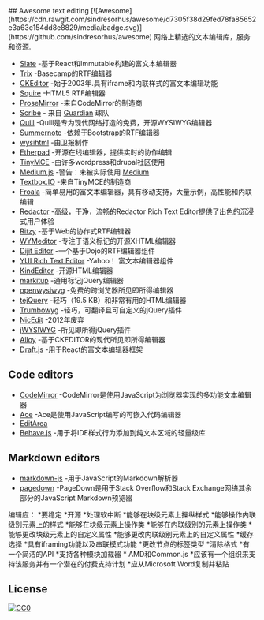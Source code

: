 <div class="github-widget" data-repo="dok/awesome-text-editing"></div>
<script async src="https://pagead2.googlesyndication.com/pagead/js/adsbygoogle.js"></script><ins class="adsbygoogle" style="display:block" data-ad-client="ca-pub-6890694312814945" data-ad-slot="5473692530" data-ad-format="auto"  data-full-width-responsive="true"></ins><script>(adsbygoogle = window.adsbygoogle || []).push({});</script>
## Awesome text editing [![Awesome](https://cdn.rawgit.com/sindresorhus/awesome/d7305f38d29fed78fa85652e3a63e154dd8e8829/media/badge.svg)](https://github.com/sindresorhus/awesome)
网络上精选的文本编辑库，服务和资源.

* [Slate](https://github.com/ianstormtaylor/slate) -基于React和Immutable构建的富文本编辑器
* [Trix](https://github.com/basecamp/trix) -Basecamp的RTF编辑器
* [CKEditor](http://ckeditor.com/) -始于2003年.具有iframe和内联样式的富文本编辑功能
* [Squire](https://github.com/neilj/Squire) -HTML5 RTF编辑器
* [ProseMirror](http://prosemirror.net/) -来自CodeMirror的制造商
* [Scribe](https://github.com/guardian/scribe) - 来自 [Guardian](http://www.theguardian.com/) 球队
* [Quill](http://quilljs.com/) -Quill是专为现代网络打造的免费，开源WYSIWYG编辑器
* [Summernote](http://summernote.org/) -依赖于Bootstrap的RTF编辑器
* [wysihtml](http://wysihtml.com/) -由卫报制作
* [Etherpad](http://etherpad.org/) -开源在线编辑器，提供实时的协作编辑
* [TinyMCE](http://www.tinymce.com/) -由许多wordpress和drupal社区使用
* [Medium.js](http://jakiestfu.github.io/Medium.js/docs/) -警告：未被实际使用 [Medium](https://medium.com/)
* [Textbox.IO](https://textbox.io/) -来自TinyMCE的制造商
* [Froala](https://www.froala.com/wysiwyg-editor) -简单易用的富文本编辑器，具有移动支持，大量示例，高性能和内联编辑
* [Redactor](http://imperavi.com/redactor/) -高级，干净，流畅的Redactor Rich Text Editor提供了出色的沉浸式用户体验
* [Ritzy](https://github.com/ritzyed/ritzy) -基于Web的协作式RTF编辑器
* [WYMeditor](http://www.wymeditor.org/) -专注于语义标记的开源XHTML编辑器
* [Dijit Editor](http://dojotoolkit.org/) -一个基于Dojo的RTF编辑器组件
* [YUI Rich Text Editor](http://yui.github.io/yui2/)  -Yahoo！  富文本编辑器组件
* [KindEditor](https://github.com/kindsoft/kindeditor) -开源HTML编辑器
* [markitup](http://markitup.jaysalvat.com/home/) -通用标记jQuery编辑器
* [openwysiwyg](http://www.openwebware.com/) -免费的跨浏览器所见即所得编辑器
* [tejQuery](http://jqueryte.com/) -轻巧（19.5 KB）和非常有用的HTML编辑器
* [Trumbowyg](http://alex-d.github.io/Trumbowyg/) -轻巧，可翻译且可自定义的jQuery插件
* [NicEdit](http://nicedit.com/) -2012年废弃
* [jWYSIWYG](https://github.com/jwysiwyg/jwysiwyg) -所见即所得jQuery插件 
* [Alloy](http://alloyeditor.com/) -基于CKEDITOR的现代所见即所得编辑器
* [Draft.js](http://facebook.github.io/draft-js/) -用于React的富文本编辑器框架

## Code editors

* [CodeMirror](https://codemirror.net/) -CodeMirror是使用JavaScript为浏览器实现的多功能文本编辑器
* [Ace](https://ace.c9.io/#nav=about) -Ace是使用JavaScript编写的可嵌入代码编辑器
* [EditArea](http://www.cdolivet.com/editarea/editarea/exemples/exemple_full.html)
* [Behave.js](http://jakiestfu.github.io/Behave.js/) -用于将IDE样式行为添加到纯文本区域的轻量级库


## Markdown editors

* [markdown-js](https://github.com/evilstreak/markdown-js) -用于JavaScript的Markdown解析器
* [pagedown](https://code.google.com/p/pagedown/wiki/PageDown) -PageDown是用于Stack Overflow和Stack Exchange网络其余部分的JavaScript Markdown预览器


编辑应：
*要稳定
*开源
*处理软中断
*能够在块级元素上操纵样式
*能够操作内联级别元素上的样式
*能够在块级元素上操作类
*能够在内联级别的元素上操作类
*能够更改块级元素上的自定义属性
*能够更改内联级别元素上的自定义属性
*缓存选择
*具有iframing功能以及串联模式功能
*更改节点的标签类型
*清除格式
*有一个简洁的API
*支持各种模块加载器
    * AMD和Common.js
*应该有一个组织来支持该服务并有一个潜在的付费支持计划
*应从Microsoft Word复制并粘贴


## License

[![CC0](http://i.creativecommons.org/p/zero/1.0/88x31.png)](http://creativecommons.org/publicdomain/zero/1.0/)

